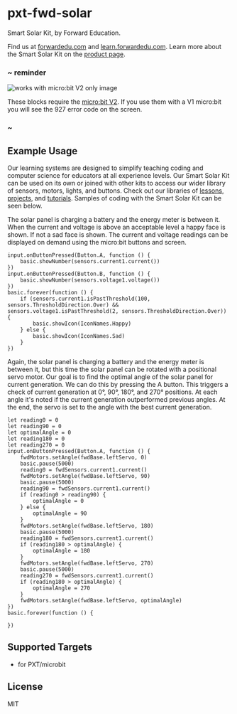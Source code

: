 # pxt-fwd-solar

Smart Solar Kit, by Forward Education.

Find us at [forwardedu.com](https://forwardedu.com/) and [learn.forwardedu.com](https://learn.forwardedu.com/). Learn more about the Smart Solar Kit on the [product page]().

### ~ reminder

![works with micro:bit V2 only image](/static/v2/v2-only.png)

These blocks require the [micro:bit V2](/device/v2). If you use them with a V1 micro:bit you will see the 927 error code on the screen.

### ~

## Example Usage

Our learning systems are designed to simplify teaching coding and computer science for educators at all experience levels. Our Smart Solar Kit can be used on its own or joined with other kits to access our wider library of sensors, motors, lights, and buttons. Check out our libraries of [lessons](https://learn.forwardedu.com/lesson-library), [projects](https://learn.forwardedu.com/projects/), and [tutorials](https://learn.forwardedu.com/tutorials/). Samples of coding with the Smart Solar Kit can be seen below.

The solar panel is charging a battery and the energy meter is between it. When the current and voltage is above an acceptable level a happy face is shown. If not a sad face is shown. The current and voltage readings can be displayed on demand using the micro:bit buttons and screen.

```blocks
input.onButtonPressed(Button.A, function () {
    basic.showNumber(sensors.current1.current())
})
input.onButtonPressed(Button.B, function () {
    basic.showNumber(sensors.voltage1.voltage())
})
basic.forever(function () {
    if (sensors.current1.isPastThreshold(100, sensors.ThresholdDirection.Over) && sensors.voltage1.isPastThreshold(2, sensors.ThresholdDirection.Over)) {
        basic.showIcon(IconNames.Happy)
    } else {
        basic.showIcon(IconNames.Sad)
    }
})
```

Again, the solar panel is charging a battery and the energy meter is between it, but this time the solar panel can be rotated with a positional servo motor. Our goal is to find the optimal angle of the solar panel for current generation. We can do this by pressing the A button. This triggers a check of current generation at 0°, 90°, 180°, and 270° positions. At each angle it's noted if the current generation outperformed previous angles. At the end, the servo is set to the angle with the best current generation.

```blocks
let reading0 = 0
let reading90 = 0
let optimalAngle = 0
let reading180 = 0
let reading270 = 0
input.onButtonPressed(Button.A, function () {
    fwdMotors.setAngle(fwdBase.leftServo, 0)
    basic.pause(5000)
    reading0 = fwdSensors.current1.current()
    fwdMotors.setAngle(fwdBase.leftServo, 90)
    basic.pause(5000)
    reading90 = fwdSensors.current1.current()
    if (reading0 > reading90) {
        optimalAngle = 0
    } else {
        optimalAngle = 90
    }
    fwdMotors.setAngle(fwdBase.leftServo, 180)
    basic.pause(5000)
    reading180 = fwdSensors.current1.current()
    if (reading180 > optimalAngle) {
        optimalAngle = 180
    }
    fwdMotors.setAngle(fwdBase.leftServo, 270)
    basic.pause(5000)
    reading270 = fwdSensors.current1.current()
    if (reading180 > optimalAngle) {
        optimalAngle = 270
    }
    fwdMotors.setAngle(fwdBase.leftServo, optimalAngle)
})
basic.forever(function () {

})
```

## Supported Targets

-   for PXT/microbit

## License

MIT
